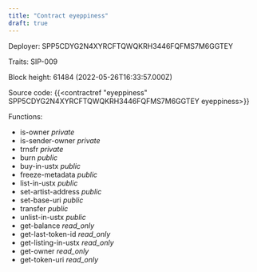 ```yaml
---
title: "Contract eyeppiness"
draft: true
---
```

Deployer: SPP5CDYG2N4XYRCFTQWQKRH3446FQFMS7M6GGTEY

Traits:
SIP-009 



Block height: 61484 (2022-05-26T16:33:57.000Z)

Source code: {{<contractref "eyeppiness" SPP5CDYG2N4XYRCFTQWQKRH3446FQFMS7M6GGTEY eyeppiness>}}

Functions:

* is-owner _private_
* is-sender-owner _private_
* trnsfr _private_
* burn _public_
* buy-in-ustx _public_
* freeze-metadata _public_
* list-in-ustx _public_
* set-artist-address _public_
* set-base-uri _public_
* transfer _public_
* unlist-in-ustx _public_
* get-balance _read_only_
* get-last-token-id _read_only_
* get-listing-in-ustx _read_only_
* get-owner _read_only_
* get-token-uri _read_only_
